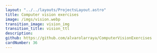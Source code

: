 ```yaml
---
layout: "../../layouts/ProjectsLayout.astro"
title: Computer vision exercises
image: /imgs/vision.webp
transition_image: vision_img
transition_title: vision_ttl
description: 
github: https://github.com/alvarolarraya/ComputerVisionExercises
cardNumber: 36
---
```








<link href='https://fonts.googleapis.com/css?family=Caveat' rel='stylesheet'>
<style>
  .projectTitles{
    text-align: center;
    font-size: 6rem;
    display: block;
    margin: 0 auto;
    width: 70%;   
    line-height: 4rem; 
    font-family: "Caveat";
    padding-bottom:2vh;
    margin-bottom:4vh;
    border-bottom: 3px rgb(var(--accent)) dashed;
    margin-top:15vh;
  }
  p{
    text-align: center;
    font-size: 3rem;
    display: block;
    margin: 0 auto;
    width: 70%;   
    line-height: 4rem; 
    font-family: "Caveat";
  }
  b{
    font-size: 4rem;
    background-color: #2E2E2E;
  }
  #playLink{
    text-align: center;
    font-size: 10rem;
    display: block;
    margin: 0 auto;
    width: 70%;   
    text-decoration: none;
    animation: hithere 2.5s infinite;
  }
  @keyframes hithere {
    30% { transform: scale(1.2); }
    40%, 60% { transform: rotate(-20deg) scale(1.2); }
    50% { transform: rotate(20deg) scale(1.2); }
    70% { transform: rotate(0deg) scale(1.2); }
    100% { transform: scale(1); }
  }
</style>